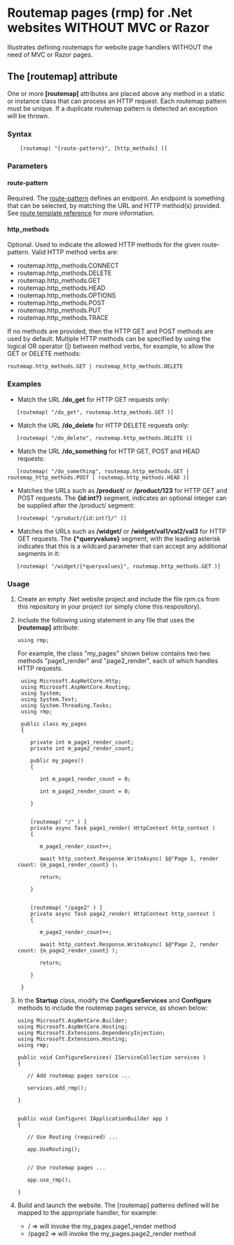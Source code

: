 # Routemap pages (rmp) for .Net websites WITHOUT MVC or Razor

Illustrates defining routemaps for website page handlers
WITHOUT the need of MVC or Razor pages.

## The [routemap] attribute

One or more **[routemap]** attributes are placed above any method in 
a static or instance class that can process an HTTP request.  Each
routemap pattern must be unique.  If a duplicate routemap pattern is
detected an exception will be thrown.

### Syntax

```
    [routemap( "{route-pattern}", [http_methods] )]
```

### Parameters

#### route-pattern

Required. The [route-pattern](https://docs.microsoft.com/en-us/aspnet/core/fundamentals/routing?view=aspnetcore-5.0) defines an endpoint.  An endpoint 
is something that can be selected, by matching the URL and HTTP method(s) provided.  See [route template reference](https://docs.microsoft.com/en-us/aspnet/core/fundamentals/routing?view=aspnetcore-5.0#route-template-reference) for more information.

#### http_methods
Optional.  Used to indicate the allowed HTTP methods for the given route-pattern.  Valid HTTP method verbs are:
- routemap.http_methods.CONNECT
- routemap.http_methods.DELETE
- routemap.http_methods.GET
- routemap.http_methods.HEAD
- routemap.http_methods.OPTIONS
- routemap.http_methods.POST
- routemap.http_methods.PUT
- routemap.http_methods.TRACE

If no methods are provided, then the HTTP GET and POST methods are used by default.  Multiple HTTP methods can be specified by using the logical OR operator (|) between
method verbs, for example, to allow the GET or DELETE methods:
```   
routemap.http_methods.GET | routemap_http_methods.DELETE
```

### Examples

- Match the URL **/do_get** for HTTP GET requests only:
        
```
   [routemap( "/do_get", routemap.http_methods.GET )]
```
        
- Match the URL **/do_delete** for HTTP DELETE requests only:

```
   [routemap( "/do_delete", routemap.http_methods.DELETE )]
```

- Match the URL **/do_something** for HTTP GET, POST and HEAD requests:

```
   [routemap( "/do_something", routemap.http_methods.GET | routemap_http_methods.POST | routemap.http_methods.HEAD )]
```

- Matches the URLs such as **/product/** or **/product/123** for HTTP GET and POST requests.  The **{id:int?}** segment, indicates an optional integer can be supplied after the /product/ segment:

```
   [routemap( "/product/{id:int?}/" )]
```
   
- Matches the URLs such as **/widget/** or **/widget/val1/val2/val3** for HTTP GET requests. The __{*queryvalues}__ segment, with the leading asterisk indicates that this is a wildcard parameter that can accept any additional segments in it:

```
   [routemap( "/widget/{*queryvalues}", routemap.http_methods.GET )]
```  
   

### Usage

1. Create an empty .Net website project and include the file rpm.cs from this repository in your project (or simply
 clone this respository).
 
2. Include the following using statement in any file that uses the **[routemap]** attribute:

    ```
    using rmp;
    ```
    
   For example, the class "my_pages" shown below contains two two methods "page1_render" and "page2_render", each
   of which handles HTTP requests.

   ```
    using Microsoft.AspNetCore.Http;
    using Microsoft.AspNetCore.Routing;
    using System;
    using System.Text;
    using System.Threading.Tasks;
    using rmp;

    public class my_pages
    {
      
       private int m_page1_render_count;
       private int m_page2_render_count;

       public my_pages()
       {

          int m_page1_render_count = 0;

          int m_page2_render_count = 0;

       }


       [routemap( "/" ) ]
       private async Task page1_render( HttpContext http_context )
       {

          m_page1_render_count++;

          await http_context.Response.WriteAsync( $@"Page 1, render count: {m_page1_render_count} );

          return;

       }


       [routemap( "/page2" ) ]
       private async Task page2_render( HttpContext http_context )
       {

          m_page2_render_count++;

          await http_context.Response.WriteAsync( $@"Page 2, render count: {m_page2_render_count} );

          return;

       }

    }
   ```

3. In the **Startup** class, modify the **ConfigureServices** and **Configure** methods to 
   include the routemap pages service, as shown below:

    ```
    using Microsoft.AspNetCore.Builder;
    using Microsoft.AspNetCore.Hosting;
    using Microsoft.Extensions.DependencyInjection;
    using Microsoft.Extensions.Hosting;
    using rmp;

    public void ConfigureServices( IServiceCollection services )
    {

       // Add routemap pages service ...

       services.add_rmp();

    }
    
    
    public void Configure( IApplicationBuilder app )
    {

       // Use Routing (required) ...

       app.UseRouting();


       // Use routemap pages ...

       app.use_rmp();

    }

    ```

4. Build and launch the website.  The [routemap] patterns defined will be mapped to the appropriate handler, for 
   example:
   - / => will invoke the my_pages.page1_render method</li>
   - /page2 => will invoke the my_pages.page2_render method</li>
